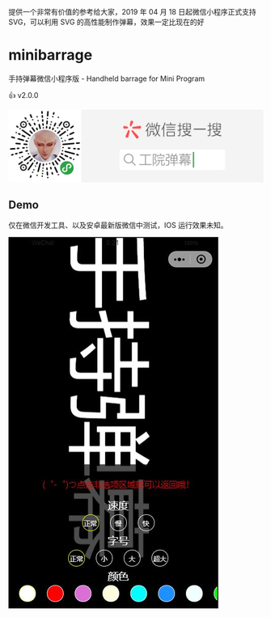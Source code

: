 提供一个非常有价值的参考给大家，2019 年 04 月 18 日起微信小程序正式支持 SVG，可以利用 SVG 的高性能制作弹幕，效果一定比现在的好

# minibarrage
手持弹幕微信小程序版 - Handheld barrage for Mini Program

👍 v2.0.0

![](/demo.png)

## Demo

仅在微信开发工具、以及安卓最新版微信中测试，IOS 运行效果未知。

![](/demo.jpg)

